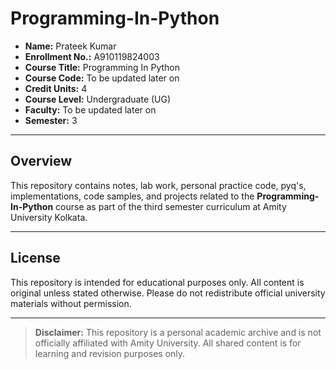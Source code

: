 # Programming-In-Python

- **Name:** Prateek Kumar
- **Enrollment No.:** A910119824003
- **Course Title:** Programming In Python
- **Course Code:** To be updated later on
- **Credit Units:** 4
- **Course Level:** Undergraduate (UG)
- **Faculty:** To be updated later on
- **Semester:** 3
---

## Overview

This repository contains notes, lab work, personal practice code, pyq's, implementations, code samples, and projects related to the **Programming-In-Python** course as part of the third semester curriculum at Amity University Kolkata.

---

## License

This repository is intended for educational purposes only. All content is original unless stated otherwise. Please do not redistribute official university materials without permission.

---

> **Disclaimer:** This repository is a personal academic archive and is not officially affiliated with Amity University. All shared content is for learning and revision purposes only.
